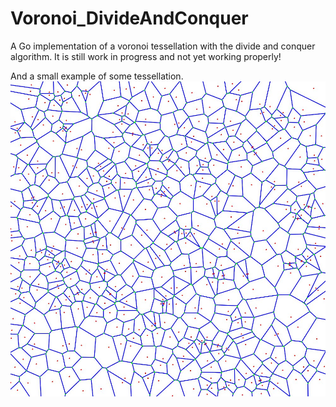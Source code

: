 # Voronoi_DivideAndConquer
A Go implementation of a voronoi tessellation with the divide and conquer algorithm. It is still work in progress and not yet working properly!

And a small example of some tessellation.
![Tessellation example](https://github.com/MauriceGit/Voronoi_DivideAndConquer/blob/master/example_image.jpg "Tessellation example")
